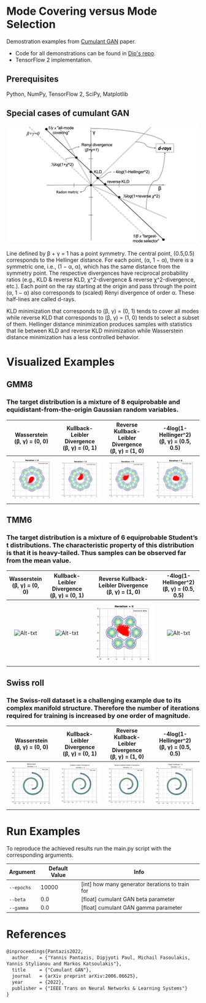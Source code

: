 # Mode Covering versus Mode Selection
Demostration examples from [Cumulant GAN](https://arxiv.org/abs/2006.06625) paper.
* Code for all demonstrations can be found in [Dip's repo](https://github.com/dipjyoti92/CumulantGAN/tree/main/).
* TensorFlow 2 implementation.



## Prerequisites
Python, NumPy, TensorFlow 2, SciPy, Matplotlib


## Special cases of cumulant GAN
![Alt-txt](figure.png)

Line defined by β + γ = 1 has a point symmetry. The central point, (0.5,0.5)
corresponds to the Hellinger distance. For each point, (α, 1 − α), there is a symmetric one, i.e., (1 − α, α), which
has the same distance from the symmetry point. The respective divergences have reciprocal probability ratios (e.g.,
KLD & reverse KLD, χ^2-divergence & reverse χ^2-divergence, etc.). Each point on the ray starting at the origin and
pass through the point (α, 1 − α) also corresponds to (scaled) Rényi divergence of order α. These half-lines are called
d-rays.


KLD minimization that corresponds to (β, γ) = (0, 1) tends to cover all modes while reverse KLD that
corresponds to (β, γ) = (1, 0) tends to select a subset of them. Hellinger distance minimization produces samples with statistics
that lie between KLD and reverse KLD minimization while Wasserstein distance minimization has a less
controlled behavior.

# Visualized Examples
## GMM8
### The target distribution is a mixture of 8 equiprobable and equidistant-from-the-origin Gaussian random variables.

|Wasserstein <br />(β, γ) = (0, 0)    |Kullback-Leibler Divergence <br />(β, γ) = (0, 1)|Reverse Kullback-Leibler Divergence <br /> (β, γ) = (1, 0)|-4log(1-Hellinger^2) <br />(β, γ) = (0.5, 0.5)
:-----------------------------------:|:-----------------------------------------------:|:-------------------------:|:-------------------------------:
![Alt-txt](gifs/gmm8/Wass.gif)|![Alt-txt](gifs/gmm8/KLD.gif)|![Alt-txt](gifs/gmm8/rKLD.gif)|![Alt-txt](gifs/gmm8/Hellinger.gif)



## TMM6
### The target distribution is a mixture of 6 equiprobable Student’s t distributions. The characteristic property of this distribution is that it is heavy-tailed. Thus samples can be observed far from the mean value.

Wasserstein<br />(β, γ) = (0, 0) |Kullback-Leibler Divergence <br />(β, γ) = (0, 1)|Reverse Kullback-Leibler Divergence <br /> (β, γ) = (1, 0)            |-4log(1-Hellinger^2) <br />(β, γ) = (0.5, 0.5)
:--------------------------------:|:-----------------------------------------------:|:--------------------------------:|:--------------------------:
![Alt-txt](gifs/tmmt6/)|![Alt-txt](gifs/tmmt6/)|![Alt-txt](gifs/tmmt6/rKLD.gif) |![Alt-txt](gifs/tmmt6/)

## Swiss roll
### The Swiss-roll dataset is a challenging example due to its complex manifold structure. Therefore the number of iterations required for training is increased by one order of magnitude.



 Wasserstein<br />(β, γ) = (0, 0)|Kullback-Leibler Divergence <br />(β, γ) = (0, 1) |Reverse Kullback-Leibler Divergence <br /> (β, γ) = (1, 0)|-4log(1-Hellinger^2) <br />(β, γ) = (0.5, 0.5)
:---------------------------------------------------:|:------------------------------------------------:|:--------------------------------:|:--------------------------:
![Alt-txt](gifs/swiss_roll/SwissRoll_Wasserstein_contour.gif) | ![Alt-txt](gifs/swiss_roll/SwissRoll_KLD_contour.gif)|![Alt-txt](gifs/swiss_roll/SwissRoll_rKLD_contour.gif)|![Alt-txt](gifs/swiss_roll/SwissRoll_Hellinger_contour.gif)


# Run Examples
To reproduce the achieved results run the main.py script with the corresponding arguments.

| Argument   | Default Value  | Info                                            |
| ---------- | -------------- | ----------------------------------------------- |
| `--epochs` | 10000          | [int] how many generator iterations to train for|
| `--beta`   | 0.0            | [float] cumulant GAN beta parameter             |
| `--gamma`  | 0.0            | [float] cumulant GAN gamma parameter            |

# References
```
@inproceedings{Pantazis2022,
  author    = {"Yannis Pantazis, Dipjyoti Paul, Michail Fasoulakis, Yannis Stylianou and Markos Katsoulakis"},
  title     = {"Cumulant GAN"},
  journal   = {arXiv preprint arXiv:2006.06625},
  year      = {2022},
  publisher = {"IEEE Trans on Neural Networks & Learning Systems"}
}
```









